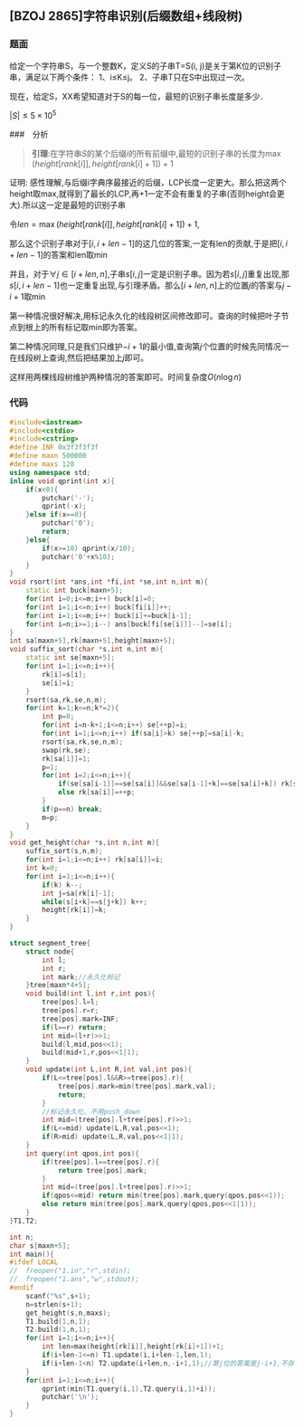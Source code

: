 ## [BZOJ 2865]字符串识别(后缀数组+线段树)

### 题面

给定一个字符串S，与一个整数K，定义S的子串T=S(i, j)是关于第K位的识别子串，满足以下两个条件：
1、i≤K≤j。
2、子串T只在S中出现过一次。

现在，给定S，XX希望知道对于S的每一位，最短的识别子串长度是多少．

$|S| \leq 5 \times 10^5$

###　分析

> **引理**:在字符串$S$的某个后缀$i$的所有前缀中,最短的识别子串的长度为$\max(height[rank[i]],height[rank[i]+1])+1$

证明: 感性理解,与后缀i字典序最接近的后缀，LCP长度一定更大。那么把这两个height取max,就得到了最长的LCP,再+1一定不会有重复的子串(否则height会更大).所以这一定是最短的识别子串

令$len=\max(height[rank[i]],height[rank[i]+1])+1$,

那么这个识别子串对于$[i,i+len-1]$的这几位的答案,一定有len的贡献,于是把$[i,i+len-1]$的答案和len取min

并且，对于$\forall j \in [i+len,n]$,子串$s[i,j]$一定是识别子串。因为若$s[i,j]$重复出现,那$s[i,i+len-1]$也一定重复出现,与引理矛盾。那么$[i+len,n]$上的位置$j$的答案与$j-i+1$取min

第一种情况很好解决,用标记永久化的线段树区间修改即可。查询的时候把叶子节点到根上的所有标记取min即为答案。

第二种情况同理,只是我们只维护$-i+1$的最小值,查询第$j$个位置的时候先同情况一在线段树上查询,然后把结果加上$j$即可。

这样用两棵线段树维护两种情况的答案即可。时间复杂度$O(n \log n)$

### 代码

```cpp
#include<iostream>
#include<cstdio>
#include<cstring> 
#define INF 0x3f3f3f3f
#define maxn 500000
#define maxs 128 
using namespace std;
inline void qprint(int x){
	if(x<0){
		putchar('-');
		qprint(-x);
	}else if(x==0){
		putchar('0');
		return;
	}else{
		if(x>=10) qprint(x/10);
		putchar('0'+x%10);
	}
}
void rsort(int *ans,int *fi,int *se,int n,int m){
	static int buck[maxn+5];
	for(int i=0;i<=m;i++) buck[i]=0;
	for(int i=1;i<=n;i++) buck[fi[i]]++;
	for(int i=1;i<=m;i++) buck[i]+=buck[i-1];
	for(int i=n;i>=1;i--) ans[buck[fi[se[i]]]--]=se[i];
}
int sa[maxn+5],rk[maxn+5],height[maxn+5];
void suffix_sort(char *s,int n,int m){
	static int se[maxn+5];
	for(int i=1;i<=n;i++){
		rk[i]=s[i];
		se[i]=i;
	}
	rsort(sa,rk,se,n,m);
	for(int k=1;k<=n;k*=2){
		int p=0;
		for(int i=n-k+1;i<=n;i++) se[++p]=i;
		for(int i=1;i<=n;i++) if(sa[i]>k) se[++p]=sa[i]-k;
		rsort(sa,rk,se,n,m);
		swap(rk,se);
		rk[sa[1]]=1;
		p=1;
		for(int i=2;i<=n;i++){
			if(se[sa[i-1]]==se[sa[i]]&&se[sa[i-1]+k]==se[sa[i]+k]) rk[sa[i]]=p;
			else rk[sa[i]]=++p;
		}
		if(p==n) break;
		m=p;
	}
}
void get_height(char *s,int n,int m){
	suffix_sort(s,n,m);
	for(int i=1;i<=n;i++) rk[sa[i]]=i;
	int k=0;
	for(int i=1;i<=n;i++){
		if(k) k--;
		int j=sa[rk[i]-1];
		while(s[i+k]==s[j+k]) k++;
		height[rk[i]]=k;
	}
}

struct segment_tree{
	struct node{
		int l;
		int r;
		int mark;//永久化标记	
	}tree[maxn*4+5];
	void build(int l,int r,int pos){
		tree[pos].l=l;
		tree[pos].r=r;
		tree[pos].mark=INF;
		if(l==r) return;
		int mid=(l+r)>>1;
		build(l,mid,pos<<1);
		build(mid+1,r,pos<<1|1);
	}
	void update(int L,int R,int val,int pos){
		if(L<=tree[pos].l&&R>=tree[pos].r){
			tree[pos].mark=min(tree[pos].mark,val);
			return;
		}
		//标记永久化，不用push_down
		int mid=(tree[pos].l+tree[pos].r)>>1;
		if(L<=mid) update(L,R,val,pos<<1);
		if(R>mid) update(L,R,val,pos<<1|1); 
	}
	int query(int qpos,int pos){
		if(tree[pos].l==tree[pos].r){
			return tree[pos].mark;
		}
		int mid=(tree[pos].l+tree[pos].r)>>1;
		if(qpos<=mid) return min(tree[pos].mark,query(qpos,pos<<1));
		else return min(tree[pos].mark,query(qpos,pos<<1|1));
	} 
}T1,T2;

int n;
char s[maxn+5];
int main(){
#ifdef LOCAL
//	freopen("1.in","r",stdin);
//	freopen("1.ans","w",stdout);
#endif
	scanf("%s",s+1);
	n=strlen(s+1);
	get_height(s,n,maxs);
	T1.build(1,n,1);
	T2.build(1,n,1);
	for(int i=1;i<=n;i++){
		int len=max(height[rk[i]],height[rk[i]+1])+1;
		if(i+len-1<=n) T1.update(i,i+len-1,len,1);
		if(i+len-1<n) T2.update(i+len,n,-i+1,1);//第j位的答案是j-i+1,不存储j,只存储min(-i+1) 
	} 
	for(int i=1;i<=n;i++){
		qprint(min(T1.query(i,1),T2.query(i,1)+i));
		putchar('\n'); 
	}
} 


```

